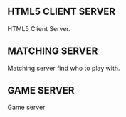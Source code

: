 HTML5 CLIENT SERVER
---------------

HTML5 Client Server.

MATCHING SERVER
---------------

Matching server find who to play with. 


GAME SERVER
---------------

Game server

